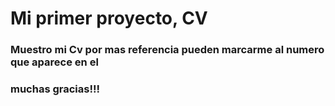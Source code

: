 ﻿# Mi primer proyecto, CV
### Muestro mi Cv por mas referencia pueden marcarme al numero que aparece en el
### muchas gracias!!!
